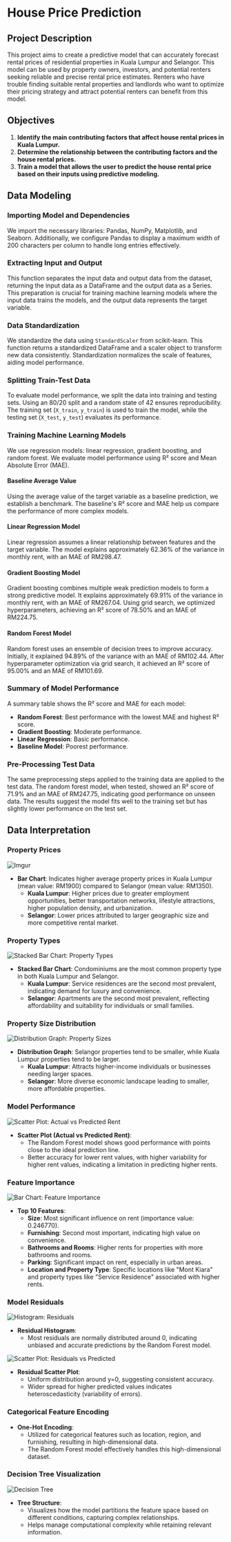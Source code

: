 # House Price Prediction

## Project Description

This project aims to create a predictive model that can accurately forecast rental prices of residential properties in Kuala Lumpur and Selangor. This model can be used by property owners, investors, and potential renters seeking reliable and precise rental price estimates. Renters who have trouble finding suitable rental properties and landlords who want to optimize their pricing strategy and attract potential renters can benefit from this model.

## Objectives

1. **Identify the main contributing factors that affect house rental prices in Kuala Lumpur.**
2. **Determine the relationship between the contributing factors and the house rental prices.**
3. **Train a model that allows the user to predict the house rental price based on their inputs using predictive modeling.**

## Data Modeling

### Importing Model and Dependencies

We import the necessary libraries: Pandas, NumPy, Matplotlib, and Seaborn. Additionally, we configure Pandas to display a maximum width of 200 characters per column to handle long entries effectively.

### Extracting Input and Output

This function separates the input data and output data from the dataset, returning the input data as a DataFrame and the output data as a Series. This preparation is crucial for training machine learning models where the input data trains the models, and the output data represents the target variable.

### Data Standardization

We standardize the data using `StandardScaler` from scikit-learn. This function returns a standardized DataFrame and a scaler object to transform new data consistently. Standardization normalizes the scale of features, aiding model performance.

### Splitting Train-Test Data

To evaluate model performance, we split the data into training and testing sets. Using an 80/20 split and a random state of 42 ensures reproducibility. The training set (`X_train`, `y_train`) is used to train the model, while the testing set (`X_test`, `y_test`) evaluates its performance.

### Training Machine Learning Models

We use regression models: linear regression, gradient boosting, and random forest. We evaluate model performance using R² score and Mean Absolute Error (MAE).

#### Baseline Average Value

Using the average value of the target variable as a baseline prediction, we establish a benchmark. The baseline's R² score and MAE help us compare the performance of more complex models.

#### Linear Regression Model

Linear regression assumes a linear relationship between features and the target variable. The model explains approximately 62.36% of the variance in monthly rent, with an MAE of RM298.47.

#### Gradient Boosting Model

Gradient boosting combines multiple weak prediction models to form a strong predictive model. It explains approximately 69.91% of the variance in monthly rent, with an MAE of RM267.04. Using grid search, we optimized hyperparameters, achieving an R² score of 78.50% and an MAE of RM224.75.

#### Random Forest Model

Random forest uses an ensemble of decision trees to improve accuracy. Initially, it explained 94.89% of the variance with an MAE of RM102.44. After hyperparameter optimization via grid search, it achieved an R² score of 95.00% and an MAE of RM101.69.

### Summary of Model Performance

A summary table shows the R² score and MAE for each model:

- **Random Forest**: Best performance with the lowest MAE and highest R² score.
- **Gradient Boosting**: Moderate performance.
- **Linear Regression**: Basic performance.
- **Baseline Model**: Poorest performance.

### Pre-Processing Test Data

The same preprocessing steps applied to the training data are applied to the test data. The random forest model, when tested, showed an R² score of 71.9% and an MAE of RM247.75, indicating good performance on unseen data. The results suggest the model fits well to the training set but has slightly lower performance on the test set.

## Data Interpretation

### Property Prices

![Imgur](https://i.imgur.com/mHVQhNB.png)

- **Bar Chart**: Indicates higher average property prices in Kuala Lumpur (mean value: RM1900) compared to Selangor (mean value: RM1350).
  - **Kuala Lumpur**: Higher prices due to greater employment opportunities, better transportation networks, lifestyle attractions, higher population density, and urbanization.
  - **Selangor**: Lower prices attributed to larger geographic size and more competitive rental market.

### Property Types

![Stacked Bar Chart: Property Types](https://i.imgur.com/your_stacked_bar_chart_image_link.png)

- **Stacked Bar Chart**: Condominiums are the most common property type in both Kuala Lumpur and Selangor.
  - **Kuala Lumpur**: Service residences are the second most prevalent, indicating demand for luxury and convenience.
  - **Selangor**: Apartments are the second most prevalent, reflecting affordability and suitability for individuals or small families.

### Property Size Distribution

![Distribution Graph: Property Sizes](https://i.imgur.com/your_property_size_distribution_image_link.png)

- **Distribution Graph**: Selangor properties tend to be smaller, while Kuala Lumpur properties tend to be larger.
  - **Kuala Lumpur**: Attracts higher-income individuals or businesses needing larger spaces.
  - **Selangor**: More diverse economic landscape leading to smaller, more affordable properties.

### Model Performance

![Scatter Plot: Actual vs Predicted Rent](https://i.imgur.com/your_scatter_plot_image_link.png)

- **Scatter Plot (Actual vs Predicted Rent)**: 
  - The Random Forest model shows good performance with points close to the ideal prediction line.
  - Better accuracy for lower rent values, with higher variability for higher rent values, indicating a limitation in predicting higher rents.

### Feature Importance

![Bar Chart: Feature Importance](https://i.imgur.com/your_feature_importance_image_link.png)

- **Top 10 Features**:
  - **Size**: Most significant influence on rent (importance value: 0.246770).
  - **Furnishing**: Second most important, indicating high value on convenience.
  - **Bathrooms and Rooms**: Higher rents for properties with more bathrooms and rooms.
  - **Parking**: Significant impact on rent, especially in urban areas.
  - **Location and Property Type**: Specific locations like "Mont Kiara" and property types like "Service Residence" associated with higher rents.

### Model Residuals

![Histogram: Residuals](https://i.imgur.com/your_residuals_histogram_image_link.png)

- **Residual Histogram**: 
  - Most residuals are normally distributed around 0, indicating unbiased and accurate predictions by the Random Forest model.

![Scatter Plot: Residuals vs Predicted](https://i.imgur.com/your_residuals_vs_predicted_image_link.png)

- **Residual Scatter Plot**: 
  - Uniform distribution around y=0, suggesting consistent accuracy.
  - Wider spread for higher predicted values indicates heteroscedasticity (variability of errors).

### Categorical Feature Encoding

- **One-Hot Encoding**:
  - Utilized for categorical features such as location, region, and furnishing, resulting in high-dimensional data.
  - The Random Forest model effectively handles this high-dimensional dataset.

### Decision Tree Visualization

![Decision Tree](https://i.imgur.com/your_decision_tree_image_link.png)

- **Tree Structure**: 
  - Visualizes how the model partitions the feature space based on different conditions, capturing complex relationships.
  - Helps manage computational complexity while retaining relevant information.
